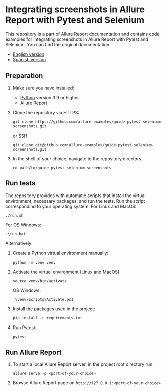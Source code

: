 # Integrating screenshots in Allure Report with Pytest and Selenium

This repository is a part of Allure Report documentation and contains code examples for integrating screenshots in Allure Report with Pytest and Selenium. You can find the original documentation:

- [English version](https://allurereport.org/docs/guides/pytest-selenium-screenshots/)
- [Spanish version](https://allurereport.org/es/docs/guides/pytest-selenium-screenshots/)

## Preparation

1. Make sure you have installed:

    - [Python](https://www.python.org/downloads/) version 3.9 or higher
    - [Allure Report](https://allurereport.org/docs/install/)

1. Clone the repository via HTTPS:

    ```shell
    git clone https://github.com/allure-examples/guide-pytest-selenium-screenshots.git
    ```

    or SSH:

    ```shell
    git clone git@github.com:allure-examples/guide-pytest-selenium-screenshots.git
    ```

1. In the shell of your choice, navigate to the repository directory:

    ```shell
    cd path/to/guide-pytest-selenium-screenshots
    ```

## Run tests

The repository provides with automatic scripts that install the virtual environment, necessary packages, and run the tests. Run the script correspondind to your operating system. For Linux and MacOS:

```
./run.sh
```

For OS Windows:

```shell
.\run.bat
```

Alternatively:
1. Create a Python virtual environment manually:

    ```shell
    python -m venv venv
    ```

1. Activate the virtual environment (Linux and MacOS):

    ```shell
    source venv/bin/activate 
    ```
    
    OS Windows:

    ```powershell
    .\venv\Scripts\Activate.ps1
    ```

1. Install the packages used in the project:

    ```
    pip install -r requirements.txt
    ```

1. Run Pytest:

    ```
    pytest
    ```

## Run Allure Report

1. To start a local Allure Report server, in the project root directory run:

    ```shell
    allure serve -p <port-of-your-choice>
    ```

1. Browse Allure Report page on `http://127.0.0.1:<port-of-your-choice>`